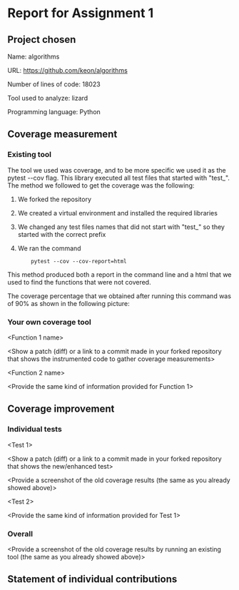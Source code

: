 # Report for Assignment 1

## Project chosen

Name: algorithms

URL: https://github.com/keon/algorithms

Number of lines of code: 18023

Tool used to analyze: lizard

Programming language: Python

## Coverage measurement

### Existing tool

The tool we used was coverage, and to be more specific we used it as the pytest --cov flag. This library executed all test files that started with "test_". The method we followed to get the coverage was the following:
1. We forked the repository
2. We created a virtual environment and installed the required libraries
3. We changed any test files names that did not start with "test_" so they started with the correct prefix
4. We ran the command 

    ```
        pytest --cov --cov-report=html
    ```

This method produced both a report in the command line and a html that we used to find the functions that were not covered. 

The coverage percentage that we obtained after running this command was of 90% as shown in the following picture:



<Show the coverage results provided by the existing tool with a screenshot>

### Your own coverage tool

<The following is supposed to be repeated for each group member>

<Group member name>

<Function 1 name>

<Show a patch (diff) or a link to a commit made in your forked repository that shows the instrumented code to gather coverage measurements>

<Provide a screenshot of the coverage results output by the instrumentation>

<Function 2 name>

<Provide the same kind of information provided for Function 1>

## Coverage improvement

### Individual tests

<The following is supposed to be repeated for each group member>

<Group member name>

<Test 1>

<Show a patch (diff) or a link to a commit made in your forked repository that shows the new/enhanced test>

<Provide a screenshot of the old coverage results (the same as you already showed above)>

<Provide a screenshot of the new coverage results>

<State the coverage improvement with a number and elaborate on why the coverage is improved>

<Test 2>

<Provide the same kind of information provided for Test 1>

### Overall

<Provide a screenshot of the old coverage results by running an existing tool (the same as you already showed above)>

<Provide a screenshot of the new coverage results by running the existing tool using all test modifications made by the group>

## Statement of individual contributions

<Write what each group member did>

